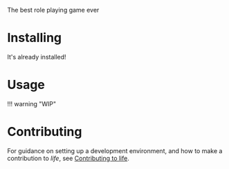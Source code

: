 The best role playing game ever

# Installing

It's already installed!

# Usage

!!! warning "WIP"

# Contributing

For guidance on setting up a development environment, and how to make
a contribution to *life*, see [Contributing to
life](https://lyz-code.github.io/life/contributing).
